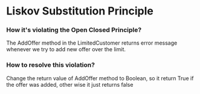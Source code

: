 # Liskov Substitution Principle
### How it's violating the Open Closed Principle?
The AddOffer method in the LimitedCustomer returns error message whenever we try to add new offer over the limit.


### How to resolve this violation?
Change the return value of AddOffer method to Boolean, so it return True if the offer was added, other wise it just returns false
